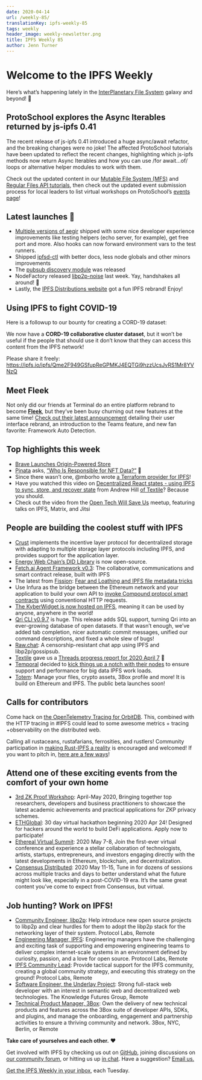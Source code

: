 ```yaml
---
date: 2020-04-14
url: /weekly-85/
translationKey: ipfs-weekly-85
tags: weekly
header_image: weekly-newsletter.png
title: IPFS Weekly 85
author: Jenn Turner
---
```


# Welcome to the IPFS Weekly

Here’s what’s happening lately in the [InterPlanetary File System](https://ipfs.io/) galaxy and beyond! 🚀

## ProtoSchool explores the Async Iterables returned by js-ipfs 0.41
The recent release of js-ipfs 0.41 introduced a huge async/await refactor, and the breaking changes were no joke! The affected ProtoSchool tutorials have been updated to reflect the recent changes, highlighting which js-ipfs methods now return Async Iterables and how you can use /for await…of/ loops or alternative helper modules to work with them.

Check out the updated content in our [Mutable File System (MFS)](https://school.us4.list-manage.com/track/click?u=41e9e493c56c3865870435d91&id=d160d74ae0&e=28ddac0f86) and [Regular Files API tutorials](https://school.us4.list-manage.com/track/click?u=41e9e493c56c3865870435d91&id=b1b4d385be&e=28ddac0f86), then check out the updated event submission process for local leaders to list virtual workshops on ProtoSchool’s [events page](https://proto.school/#/events)!

## Latest launches 🚀
* [Multiple versions of aegir](https://github.com/ipfs/aegir/compare/v21.4.5...v21.8.1) shipped with some nice developer experience improvements like testing helpers (echo server, for example), get free port and more. Also hooks can now forward environment vars to the test runners.
* Shipped [ipfsd-ctl](https://github.com/ipfs/js-ipfsd-ctl/compare/v3.0.0...v3.1.0) with better docs, less node globals and other minors improvements 
* The [pubsub discovery module](https://github.com/libp2p/js-libp2p-pubsub-peer-discovery) was released 
* NodeFactory released [libp2p-noise](https://github.com/NodeFactoryIo/js-libp2p-noise) last week. Yay, handshakes all around! 🤝
* Lastly, the [IPFS Distributions website](https://dist.ipfs.io/) got a fun IPFS rebrand! Enjoy!

## Using IPFS to fight COVID-19
Here is a followup to our bounty for creating a CORD-19 dataset:

We now have a **CORD-19 collaborative cluster dataset**, but it won’t be useful if the people that should use it don’t know that they can access this content from the IPFS network! 

Please share it freely: https://ipfs.io/ipfs/Qme2F949GSfupReGPMKJ4EQTGi9hzzUcsJvRS1Mr8YVNzQ


## Meet Fleek
Not only did our friends at Terminal do an entire platform rebrand to become **[Fleek](https://fleek.co/)**, but they’ve been busy churning out new features at the same time! [Check out their latest announcement](https://blog.fleek.co/posts/Fleek-Release-Update-UI-Rebrand) detailing their user interface rebrand, an introduction to the Teams feature, and new fan favorite: Framework Auto Detection.


## Top highlights this week
* [Brave Launches Origin-Powered Store](https://brave.com/brave-launches-new-swag-store-powered-by-origin/)
* [Pinata](https://pinata.cloud/) asks, [“Who Is Responsible for NFT Data?”](https://medium.com/pinata/who-is-responsible-for-nft-data-99fb4e8147e4) 🤔
* Since there wasn’t one, @mborho wrote [a Terraform provider for IPFS](https://github.com/mborho/terraform-provider-ipfs)!
* Have you watched this video on [Decentralized React states - using IPFS to sync, store, and recover state](https://codetalks.tv/talk/decentralized-react-states-using-ipfs-to-sync-store-and-recover-state-andrew-hill-wnnkaqparmq) from Andrew Hill [of Textile](https://textile.io/)? Because you should. 
* Check out the video from the [Open Tech Will Save Us](https://matrix.org/open-tech-meetup/) meetup, featuring talks on IPFS, Matrix, and Jitsi


## People are building the coolest stuff with IPFS
* [Crust](https://medium.com/@crustnetwork/crust-decentralized-cloud-d61afbcdbfb6) implements the incentive layer protocol for decentralized storage with adapting to multiple storage layer protocols including IPFS, and provides support for the application layer.
* [Energy Web Chain’s DID Library](https://medium.com/energy-web-insights/ewfs-did-library-is-open-source-1f355c95503e) is now open-source. 
* [Fetch.ai Agent Framework v0.3](https://medium.com/fetch-ai/fetch-ai-agent-framework-v0-3-the-collaborative-communications-and-smart-contract-release-745d0129fe68): The collaborative, communications and smart contract release, built with IPFS
* The latest from [Fission](https://fission.codes/): [Fear and Loathing and IPFS file metadata tricks](https://talk.fission.codes/t/fear-and-loathing-and-ipfs-file-metadata-tricks/577)
* Use Infura as the bridge between the Ethereum network and your application to build your own API to [invoke Compound protocol smart contracts](https://medium.com/compound-finance/compound-ethereum-api-with-infura-1f5c555fd4a2) using conventional HTTP requests.
* [The KyberWidget is now hosted on IPFS](https://twitter.com/KyberNetwork/status/1243198158932340736), meaning it can be used by anyone, anywhere in the world!
* [Qri CLI v0.9.7](https://github.com/qri-io/qri/releases/tag/v0.9.7) is huge. This release adds SQL support, turning Qri into an ever-growing database of open datasets. If that wasn’t enough, we’ve added tab completion, nicer automatic commit messages, unified our command descriptions, and fixed a whole slew of bugs!
* [Raw.chat](https://github.com/rodkeys/Rawchat): A censorship-resistant chat app using IPFS and libp2p/gossipsub.
* [Textile](https://textile.io/) gave us a [Threads progress report for 2020 April 7](https://blog.textile.io/textile-threads-progress-report-for-7-april/) 🎉
* [Temporal](https://www.temporal.cloud/) decided to [kick things up a notch with their nodes](https://medium.com/temporal-cloud/nodes-w-built-in-replication-high-performance-security-consensus-free-6657ac9e44ea) to ensure support and performance for big data IPFS work loads.
* [Totem](https://totem.network/): Manage your files, crypto assets, 3Box profile and more! It is build on Ethereum and IPFS. The public beta launches soon! 


## Calls for contributors
Come hack on [the OpenTelemetry Tracing for OrbitDB](https://github.com/orbitdb/opentelemetry-plugin-orbitdb). This, combined with the HTTP tracing in #IPFS could lead to some awesome metrics + tracing +observability on the distributed web.

Calling all rustaceans, rustafarians, ferrosities, and rustlers! Community participation in [making Rust-IPFS a reality](https://blog.ipfs.io/2020-03-18-announcing-rust-ipfs/) is encouraged and welcomed! If you want to pitch in, [here are a few ways](https://github.com/ipfs-rust/ipfs-rust-conformance/issues?q=is%3Aopen+is%3Aissue+label%3A%22help+wanted%22)!


## Attend one of these exciting events from the comfort of your own home
* [3rd ZK Proof Workshop](https://zkproof.org/events/workshop3/invite/): April-May 2020, Bringing together top researchers, developers and business practitioners to showcase the latest academic achievements and practical applications for ZKP privacy schemes.
* [ETHGlobal](https://medium.com/ethglobal/hackmoney-ethglobals-first-online-defi-hackathon-aa6e97815db0): 30 day virtual hackathon beginning 2020 Apr 24! Designed for hackers around the world to build DeFi applications. Apply now to participate!
* [Ethereal Virtual Summit](https://www.etherealsummit.com/): 2020 May 7-8, Join the first-ever virtual conference and experience a stellar collaboration of technologists, artists, startups, entrepreneurs, and investors engaging directly with the latest developments in Ethereum, blockchain, and decentralization.
* [Consensus Distributed](https://www.coindesk.com/events/consensus-2020?gclid=Cj0KCQiAyKrxBRDHARIsAKCzn8xTLzNy3u0cGN4s-gH5dpLxpeCQn8ufhFBlyZ3F4sXtd9ZF_azLQeYaApliEALw_wcB): 2020 May 11-15, Tune in for dozens of sessions across multiple tracks and days to better understand what the future might look like, especially in a post-COVID-19 era. It’s the same great content you’ve come to expect from Consensus, but virtual.


## Job hunting? Work on IPFS!
* [Community Engineer, libp2p](https://jobs.lever.co/protocol/0afd449f-b292-42b4-abfd-af26415b796b): Help introduce new open source projects to libp2p and clear hurdles for them to adopt the libp2p stack for the networking layer of their system. Protocol Labs, Remote
* [Engineering Manager, IPFS](https://jobs.lever.co/protocol/3f0787e8-58b3-4122-a1ea-424561d2658f): Engineering managers have the challenging and exciting task of supporting and empowering engineering teams to deliver complex internet-scale systems in an environment defined by curiosity, passion, and a love for open source. Protocol Labs, Remote
* [IPFS Community Lead](https://jobs.lever.co/protocol/71c4a9b9-af90-4ce9-9dba-8b72507997bf): Provide tactical support for the IPFS community, creating a global community strategy, and executing this strategy on the ground! Protocol Labs, Remote
* [Software Engineer, the Underlay Project](https://notes.knowledgefutures.org/pub/si1okbw9): Strong full-stack web developer with an interest in semantic web and decentralized web technologies. The Knowledge Futures Group, Remote
* [Technical Product Manager, 3Box](https://jobs.lever.co/3box/6c68f7ec-a4b4-48ab-9d77-6500e36351e7): Own the delivery of new technical products and features across the 3Box suite of developer APIs, SDKs, and plugins, and manage the onboarding, engagement and partnership activities to ensure a thriving community and network. 3Box, NYC, Berlin, or Remote

**Take care of yourselves and each other.** ❤️

Get involved with IPFS by checking us out on [GitHub](https://github.com/ipfs), joining discussions on [our community forum](https://discuss.ipfs.io/), or hitting us up [in chat](https://riot.im/app/#/room/#ipfs:matrix.org). Have a suggestion? [Email us.](mailto:newsletter@ipfs.io)

[Get the IPFS Weekly in your inbox](https://ipfs.us4.list-manage.com/subscribe?u=25473244c7d18b897f5a1ff6b&id=cad54b2230), each Tuesday.

